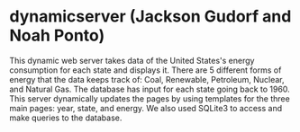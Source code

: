 # dynamicserver (Jackson Gudorf and Noah Ponto)

This dynamic web server takes data of the United States's energy consumption for each state and displays it. There are 5 different forms of energy that the data keeps track of: Coal, Renewable, Petroleum, Nuclear, and Natural Gas. The database has input for each state going back to 1960. This server dynamically updates the pages by using templates for the three main pages: year, state, and energy. We also used SQLite3 to access and make queries to the database. 
